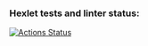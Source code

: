 ### Hexlet tests and linter status:
[![Actions Status](https://github.com/kiruspapirus/php-project-45/actions/workflows/hexlet-check.yml/badge.svg)](https://github.com/kiruspapirus/php-project-45/actions)